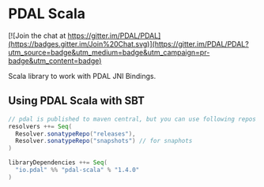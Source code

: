 # PDAL Scala

[![Join the chat at https://gitter.im/PDAL/PDAL](https://badges.gitter.im/Join%20Chat.svg)](https://gitter.im/PDAL/PDAL?utm_source=badge&utm_medium=badge&utm_campaign=pr-badge&utm_content=badge)

Scala library to work with PDAL JNI Bindings.

## Using PDAL Scala with SBT

```scala
// pdal is published to maven central, but you can use following repos in addition
resolvers ++= Seq(
  Resolver.sonatypeRepo("releases"),
  Resolver.sonatypeRepo("snapshots") // for snaphots
)

libraryDependencies ++= Seq(
  "io.pdal" %% "pdal-scala" % "1.4.0"
)
```
